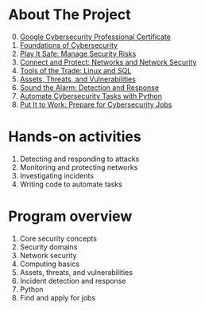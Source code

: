 # About The Project

0.  [Google Cybersecurity Professional Certificate](https://www.coursera.org/professional-certificates/google-cybersecurity)
1.  [Foundations of Cybersecurity](https://www.coursera.org/learn/foundations-of-cybersecurity)
2.  [Play It Safe: Manage Security Risks](https://www.coursera.org/learn/manage-security-risks)
3.  [Connect and Protect: Networks and Network Security](https://www.coursera.org/learn/networks-and-network-security/)
4.  [Tools of the Trade: Linux and SQL](https://www.coursera.org/learn/linux-and-sql/)
5.  [Assets, Threats, and Vulnerabilities](https://www.coursera.org/learn/assets-threats-and-vulnerabilities)
6.  [Sound the Alarm: Detection and Response](https://www.coursera.org/learn/detection-and-response)
7.  [Automate Cybersecurity Tasks with Python](https://www.coursera.org/learn/automate-cybersecurity-tasks-with-python)
8.  [Put It to Work: Prepare for Cybersecurity Jobs](https://www.coursera.org/learn/prepare-for-cybersecurity-jobs)

# Hands-on activities

1. Detecting and responding to attacks
2. Monitoring and protecting networks
3. Investigating incidents
4. Writing code to automate tasks

# Program overview

1. Core security concepts
2. Security domains
3. Network security
4. Computing basics
5. Assets, threats, and vulnerabilities
6. Incident detection and response
7. Python
8. Find and apply for jobs
